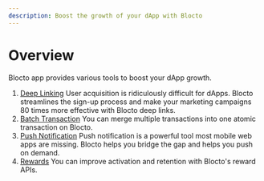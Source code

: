 ```yaml
---
description: Boost the growth of your dApp with Blocto
---
```


# Overview

Blocto app provides various tools to boost your dApp growth.

1. [Deep Linking](deep-linking.md) User acquisition is ridiculously difficult for dApps. Blocto streamlines the sign-up process and make your marketing campaigns 80 times more effective with Blocto deep links. 
2. [Batch Transaction](batch-transaction.md) You can merge multiple transactions into one atomic transaction on Blocto. 
3. [Push Notification](untitled.md) Push notification is a powerful tool most mobile web apps are missing. Blocto helps you bridge the gap and helps you push on demand. 
4. [Rewards](sending-rewards.md) You can improve activation and retention with Blocto's reward APIs.

